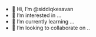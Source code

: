 - 👋 Hi, I’m @siddiqkesavan
- 👀 I’m interested in ...
- 🌱 I’m currently learning ...
- 💞️ I’m looking to collaborate on ..

<!---
siddiqkesavan/siddiqkesavan is a ✨ special ✨ repository because its `README.md` (this file) appears on your GitHub profile.
You can click the Preview link to take a look at your changes.
--->
